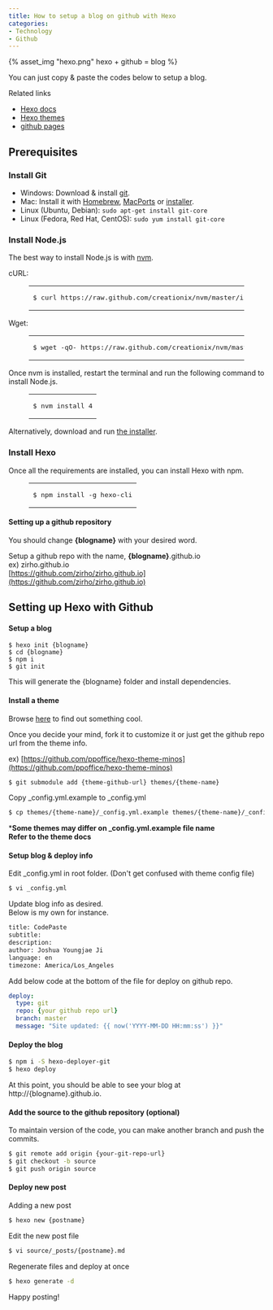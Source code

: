 ```yaml
---
title: How to setup a blog on github with Hexo
categories: 
- Technology
- Github
---
```


{% asset_img "hexo.png" hexo + github = blog %}

You can just copy & paste the codes below to setup a blog.

Related links  
* [Hexo docs](https://hexo.io/docs/)
* [Hexo themes](https://hexo.io/themes/)
* [github pages](https://pages.github.com/)

## Prerequisites

<div>
<h3 id="Install-Git" class="article-heading"><a href="#Install-Git" class="headerlink" title="Install Git"></a>Install Git<a class="article-anchor" href="#Install-Git" aria-hidden="true"></a></h3>
<ul>
<li>Windows: Download &amp; install <a href="https://git-scm.com/download/win" target="_blank" rel="external">git</a>.</li>
<li>Mac: Install it with <a href="http://mxcl.github.com/homebrew/" target="_blank" rel="external">Homebrew</a>, <a href="http://www.macports.org/" target="_blank" rel="external">MacPorts</a> or <a href="http://sourceforge.net/projects/git-osx-installer/" target="_blank" rel="external">installer</a>.</li>
<li>Linux (Ubuntu, Debian): <code>sudo apt-get install git-core</code></li>
<li>Linux (Fedora, Red Hat, CentOS): <code>sudo yum install git-core</code></li>
</ul>
<h3 id="Install-Node-js" class="article-heading"><a href="#Install-Node-js" class="headerlink" title="Install Node.js"></a>Install Node.js<a class="article-anchor" href="#Install-Node-js" aria-hidden="true"></a></h3><p>The best way to install Node.js is with <a href="https://github.com/creationix/nvm" target="_blank" rel="external">nvm</a>.</p>
<p>cURL:</p>
<figure class="highlight bash"><table><tbody><tr><td class="code"><pre><span class="line">$ curl https://raw.github.com/creationix/nvm/master/install.sh | sh</span><br></pre></td></tr></tbody></table></figure>
<p>Wget:</p>
<figure class="highlight bash"><table><tbody><tr><td class="code"><pre><span class="line">$ wget -qO- https://raw.github.com/creationix/nvm/master/install.sh | sh</span><br></pre></td></tr></tbody></table></figure>
<p>Once nvm is installed, restart the terminal and run the following command to install Node.js.</p>
<figure class="highlight bash"><table><tbody><tr><td class="code"><pre><span class="line">$ nvm install 4</span><br></pre></td></tr></tbody></table></figure>
<p>Alternatively, download and run <a href="http://nodejs.org/" target="_blank" rel="external">the installer</a>.</p>
<h3 id="Install-Hexo" class="article-heading"><a href="#Install-Hexo" class="headerlink" title="Install Hexo"></a>Install Hexo<a class="article-anchor" href="#Install-Hexo" aria-hidden="true"></a></h3><p>Once all the requirements are installed, you can install Hexo with npm.</p>
<figure class="highlight bash"><table><tbody><tr><td class="code"><pre><span class="line">$ npm install -g hexo-cli</span><br></pre></td></tr></tbody></table></figure>
</div>


#### Setting up a github repository

You should change **{blogname}** with your desired word.

Setup a github repo with the name, **{blogname}**.github.io  
ex) zirho.github.io     
[https://github.com/zirho/zirho.github.io](https://github.com/zirho/zirho.github.io)     

## Setting up Hexo with Github  

#### Setup a blog 

```
$ hexo init {blogname}
$ cd {blogname}
$ npm i
$ git init
```
This will generate the {blogname} folder and install dependencies.

#### Install a theme 

Browse [here](https://hexo.io/themes/) to find out something cool.

Once you decide your mind, fork it to customize it or just get the github repo url from the theme info.

ex) [https://github.com/ppoffice/hexo-theme-minos](https://github.com/ppoffice/hexo-theme-minos)
```bash
$ git submodule add {theme-github-url} themes/{theme-name}
```
  
   
Copy _config.yml.example to _config.yml
```bash
$ cp themes/{theme-name}/_config.yml.example themes/{theme-name}/_config.yml
```
***Some themes may differ on _config.yml.example file name**  
**Refer to the theme docs**  


#### Setup blog & deploy info 

Edit _config.yml in root folder. (Don't get confused with theme config file)

```bash
$ vi _config.yml
```

Update blog info as desired.  
Below is my own for instance.  

```bash
title: CodePaste 
subtitle:
description:
author: Joshua Youngjae Ji
language: en
timezone: America/Los_Angeles
```

Add below code at the bottom of the file for deploy on github repo.  

```yml
deploy:
  type: git
  repo: {your github repo url}
  branch: master
  message: "Site updated: {{ now('YYYY-MM-DD HH:mm:ss') }}"
```

#### Deploy the blog

```bash
$ npm i -S hexo-deployer-git
$ hexo deploy
```

At this point, you should be able to see your blog at http://{blogname}.github.io. 

#### Add the source to the github repository (optional)

To maintain version of the code, you can make another branch and push the commits.  

```bash
$ git remote add origin {your-git-repo-url}
$ git checkout -b source 
$ git push origin source 
```

#### Deploy new post 

Adding a new post

```bash
$ hexo new {postname}
```

Edit the new post file

```bash
$ vi source/_posts/{postname}.md
```

Regenerate files and deploy at once

```bash
$ hexo generate -d
```


Happy posting!


